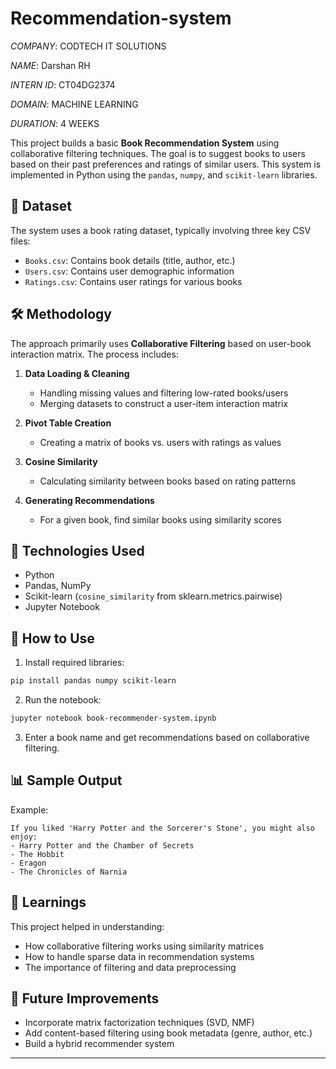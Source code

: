 # Recommendation-system


 *COMPANY*: CODTECH IT SOLUTIONS

 *NAME*: Darshan RH
 
 *INTERN ID*: CT04DG2374
 
 *DOMAIN*: MACHINE LEARNING
 
 *DURATION*: 4 WEEKS
 


 
This project builds a basic **Book Recommendation System** using collaborative filtering techniques. The goal is to suggest books to users based on their past preferences and ratings of similar users. This system is implemented in Python using the `pandas`, `numpy`, and `scikit-learn` libraries.

## 📘 Dataset

The system uses a book rating dataset, typically involving three key CSV files:
- `Books.csv`: Contains book details (title, author, etc.)
- `Users.csv`: Contains user demographic information
- `Ratings.csv`: Contains user ratings for various books

## 🛠️ Methodology

The approach primarily uses **Collaborative Filtering** based on user-book interaction matrix. The process includes:

1. **Data Loading & Cleaning**
   - Handling missing values and filtering low-rated books/users
   - Merging datasets to construct a user-item interaction matrix

2. **Pivot Table Creation**
   - Creating a matrix of books vs. users with ratings as values

3. **Cosine Similarity**
   - Calculating similarity between books based on rating patterns

4. **Generating Recommendations**
   - For a given book, find similar books using similarity scores

## 🔧 Technologies Used

- Python
- Pandas, NumPy
- Scikit-learn (`cosine_similarity` from sklearn.metrics.pairwise)
- Jupyter Notebook

## 🧪 How to Use

1. Install required libraries:
```bash
pip install pandas numpy scikit-learn
```

2. Run the notebook:
```bash
jupyter notebook book-recommender-system.ipynb
```

3. Enter a book name and get recommendations based on collaborative filtering.

## 📊 Sample Output

Example:
```
If you liked 'Harry Potter and the Sorcerer's Stone', you might also enjoy:
- Harry Potter and the Chamber of Secrets
- The Hobbit
- Eragon
- The Chronicles of Narnia
```

## 📌 Learnings

This project helped in understanding:
- How collaborative filtering works using similarity matrices
- How to handle sparse data in recommendation systems
- The importance of filtering and data preprocessing

## 🔮 Future Improvements

- Incorporate matrix factorization techniques (SVD, NMF)
- Add content-based filtering using book metadata (genre, author, etc.)
- Build a hybrid recommender system

---

